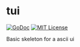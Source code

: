 # tui
[![GoDoc](https://img.shields.io/badge/godoc-reference-blue.svg)](https://godoc.org/github.com/vtuson/tui)
[![MIT License](https://img.shields.io/badge/license-MIT-blue.svg)](https://github.com/vtuson/tui/blob/master/LICENSE)

Basic skeleton for a ascii ui 

